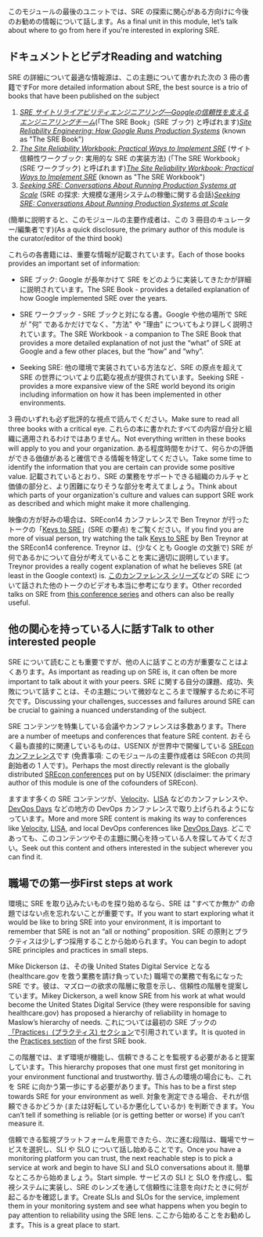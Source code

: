 <span data-ttu-id="58916-101">このモジュールの最後のユニットでは、SRE の探索に関心がある方向けに今後のお勧めの情報について話します。</span><span class="sxs-lookup"><span data-stu-id="58916-101">As a final unit in this module, let’s talk about where to go from here if you're interested in exploring SRE.</span></span> 

## <a name="reading-and-watching"></a><span data-ttu-id="58916-102">ドキュメントとビデオ</span><span class="sxs-lookup"><span data-stu-id="58916-102">Reading and watching</span></span>

<span data-ttu-id="58916-103">SRE の詳細について最適な情報源は、この主題について書かれた次の 3 冊の書籍です</span><span class="sxs-lookup"><span data-stu-id="58916-103">For more detailed information about SRE, the best source is a trio of books that have been published on the subject</span></span>

1. <span data-ttu-id="58916-104">[_SRE サイトリライアビリティエンジニアリング―Googleの信頼性を支えるエンジニアリングチーム_](http://shop.oreilly.com/product/0636920041528.do)(「The SRE Book」(SRE ブック) と呼ばれます)</span><span class="sxs-lookup"><span data-stu-id="58916-104">[_Site Reliability Engineering: How Google Runs Production Systems_](http://shop.oreilly.com/product/0636920041528.do) (known as "The SRE Book")</span></span>
1. <span data-ttu-id="58916-105">[_The Site Reliability Workbook: Practical Ways to Implement SRE_](http://shop.oreilly.com/product/0636920132448.do) (サイト信頼性ワークブック: 実用的な SRE の実装方法) (「The SRE Workbook」(SRE ワークブック) と呼ばれます)</span><span class="sxs-lookup"><span data-stu-id="58916-105">[_The Site Reliability Workbook: Practical Ways to Implement SRE_](http://shop.oreilly.com/product/0636920132448.do) (known as "The SRE Workbook")</span></span>
1. <span data-ttu-id="58916-106">[_Seeking SRE: Conversations About Running Production Systems at Scale_](http://shop.oreilly.com/product/0636920063964.do) (SRE の探求: 大規模な運用システムの稼働に関する会話)</span><span class="sxs-lookup"><span data-stu-id="58916-106">[_Seeking SRE: Conversations About Running Production Systems at Scale_](http://shop.oreilly.com/product/0636920063964.do)</span></span>

<span data-ttu-id="58916-107">(簡単に説明すると、このモジュールの主要作成者は、この 3 冊目のキュレーター/編集者です)</span><span class="sxs-lookup"><span data-stu-id="58916-107">(As a quick disclosure, the primary author of this module is the curator/editor of the third book)</span></span>

<span data-ttu-id="58916-108">これらの各書籍には、重要な情報が記載されています。</span><span class="sxs-lookup"><span data-stu-id="58916-108">Each of those books provides an important set of information:</span></span>

- <span data-ttu-id="58916-109">SRE ブック: Google が長年かけて SRE をどのように実装してきたかが詳細に説明されています。</span><span class="sxs-lookup"><span data-stu-id="58916-109">The SRE Book - provides a detailed explanation of how Google implemented SRE over the years.</span></span>

- <span data-ttu-id="58916-110">SRE ワークブック - SRE ブックと対になる書。Google や他の場所で SRE が "何" であるかだけでなく、"方法" や "理由" についてもより詳しく説明されています。</span><span class="sxs-lookup"><span data-stu-id="58916-110">The SRE Workbook - a companion to The SRE Book that provides a more detailed explanation of not just the “what” of SRE at Google and a few other places, but the “how” and “why”.</span></span>

- <span data-ttu-id="58916-111">Seeking SRE: 他の環境で実装されている方法など、SRE の原点を超えて SRE の世界についてより広範な視点が提供されています。</span><span class="sxs-lookup"><span data-stu-id="58916-111">Seeking SRE - provides a more expansive view of the SRE world beyond its origin including information on how it has been implemented in other environments.</span></span>

<span data-ttu-id="58916-112">3 冊のいずれも必ず批評的な視点で読んでください。</span><span class="sxs-lookup"><span data-stu-id="58916-112">Make sure to read all three books with a critical eye.</span></span> <span data-ttu-id="58916-113">これらの本に書かれたすべての内容が自分と組織に適用されるわけではありません。</span><span class="sxs-lookup"><span data-stu-id="58916-113">Not everything written in these books will apply to you and your organization.</span></span> <span data-ttu-id="58916-114">ある程度時間をかけて、何らかの評価ができる価値があると確信できる情報を特定してください。</span><span class="sxs-lookup"><span data-stu-id="58916-114">Take some time to identify the information that you are certain can provide some positive value.</span></span> <span data-ttu-id="58916-115">記載されているとおり、SRE の業務をサポートできる組織のカルチャと価値の部分と、より困難になりそうな部分を考えてましょう。</span><span class="sxs-lookup"><span data-stu-id="58916-115">Think about which parts of your organization's culture and values can support SRE work as described and which might make it more challenging.</span></span>

<span data-ttu-id="58916-116">映像の方が好みの場合は、SREcon14 カンファレンスで Ben Treynor が行ったトークの「[Keys to SRE](https://www.usenix.org/conference/srecon14/technical-sessions/presentation/keys-sre)」(SRE の要点) をご覧ください。</span><span class="sxs-lookup"><span data-stu-id="58916-116">If you find you are more of visual person, try watching the talk [Keys to SRE](https://www.usenix.org/conference/srecon14/technical-sessions/presentation/keys-sre) by Ben Treynor at the SREcon14 conference.</span></span> <span data-ttu-id="58916-117">Treynor は、(少なくとも Google の文脈で) SRE が何であるかについて自分が考えていることを実に適切に説明しています。</span><span class="sxs-lookup"><span data-stu-id="58916-117">Treynor provides a really cogent explanation of what he believes SRE (at least in the Google context) is.</span></span> <span data-ttu-id="58916-118">[このカンファレンス シリーズ](https://www.usenix.org/conferences/byname/925)などの SRE について話された他のトークのビデオも本当に参考になります。</span><span class="sxs-lookup"><span data-stu-id="58916-118">Other recorded talks on SRE from [this conference series](https://www.usenix.org/conferences/byname/925) and others can also be really useful.</span></span>

## <a name="talk-to-other-interested-people"></a><span data-ttu-id="58916-119">他の関心を持っている人に話す</span><span class="sxs-lookup"><span data-stu-id="58916-119">Talk to other interested people</span></span>

<span data-ttu-id="58916-120">SRE について読むことも重要ですが、他の人に話すことの方が重要なことはよくあります。</span><span class="sxs-lookup"><span data-stu-id="58916-120">As important as reading up on SRE is, it can often be more important to talk about it with your peers.</span></span> <span data-ttu-id="58916-121">SRE に関する自分の課題、成功、失敗について話すことは、その主題について微妙なところまで理解するために不可欠です。</span><span class="sxs-lookup"><span data-stu-id="58916-121">Discussing your challenges, successes and failures around SRE can be crucial to gaining a nuanced understanding of the subject.</span></span> 

<span data-ttu-id="58916-122">SRE コンテンツを特集している会議やカンファレンスは多数あります。</span><span class="sxs-lookup"><span data-stu-id="58916-122">There are a number of meetups and conferences that feature SRE content.</span></span> <span data-ttu-id="58916-123">おそらく最も直接的に関連しているものは、USENIX が世界中で開催している [SREcon カンファレンス](https://www.usenix.org/conferences/byname/925)です (免責事項: このモジュールの主要作成者は SREcon の共同創始者の 1 人です)。</span><span class="sxs-lookup"><span data-stu-id="58916-123">Perhaps the most directly relevant is the globally distributed [SREcon conferences](https://www.usenix.org/conferences/byname/925) put on by USENIX (disclaimer: the primary author of this module is one of the cofounders of SREcon).</span></span>

<span data-ttu-id="58916-124">ますます多くの SRE コンテンツが、[Velocity](https://conferences.oreilly.com/velocity)、[LISA](https://www.usenix.org/conferences/byname/5) などのカンファレンスや、[DevOps Days](https://www.devopsdays.org) などの地方の DevOps カンファレンスで取り上げられるようになっています。</span><span class="sxs-lookup"><span data-stu-id="58916-124">More and more SRE content is making its way to conferences like [Velocity](https://conferences.oreilly.com/velocity), [LISA](https://www.usenix.org/conferences/byname/5), and local DevOps conferences like [DevOps Days](https://www.devopsdays.org).</span></span> <span data-ttu-id="58916-125">どこであっても、このコンテンツやその主題に関心を持っている人を探してみてください。</span><span class="sxs-lookup"><span data-stu-id="58916-125">Seek out this content and others interested in the subject  wherever you can find it.</span></span>

## <a name="first-steps-at-work"></a><span data-ttu-id="58916-126">職場での第一歩</span><span class="sxs-lookup"><span data-stu-id="58916-126">First steps at work</span></span>

<span data-ttu-id="58916-127">環境に SRE を取り込みたいものを探り始めるなら、SRE は "すべてか無か" の命題ではない点を忘れないことが重要です。</span><span class="sxs-lookup"><span data-stu-id="58916-127">If you want to start exploring what it would be like to bring SRE into your environment, it is important to remember that SRE is not an “all or nothing” proposition.</span></span>  <span data-ttu-id="58916-128">SRE の原則とプラクティスは少しずつ採用することから始められます。</span><span class="sxs-lookup"><span data-stu-id="58916-128">You can begin to adopt SRE principles and practices in small steps.</span></span>

<span data-ttu-id="58916-129">Mike Dickerson は、その後 United States Digital Service となる (healthcare.gov を救う業務を請け負っていた) 職場での業務で有名になった SRE です。彼は、マズローの欲求の階層に敬意を示し、信頼性の階層を提案しています。</span><span class="sxs-lookup"><span data-stu-id="58916-129">Mikey Dickerson, a well know SRE from his work at what would become the United States Digital Service (they were responsible for saving healthcare.gov) has proposed a hierarchy of reliability in homage to Maslow’s hierarchy of needs.</span></span> <span data-ttu-id="58916-130">これについては最初の SRE ブックの[「Practices」(プラクティス) セクション](https://landing.google.com/sre/book/chapters/part3.html)で引用されています。</span><span class="sxs-lookup"><span data-stu-id="58916-130">It is quoted in the [Practices section](https://landing.google.com/sre/book/chapters/part3.html) of the first SRE book.</span></span>

<span data-ttu-id="58916-131">この階層では、まず環境が機能し、信頼できることを監視する必要があると提案しています。</span><span class="sxs-lookup"><span data-stu-id="58916-131">This hierarchy proposes that one must first get monitoring in your environment functional and trustworthy.</span></span> <span data-ttu-id="58916-132">皆さんの環境の場合にも、これを SRE に向かう第一歩にする必要があります。</span><span class="sxs-lookup"><span data-stu-id="58916-132">This has to be a first step towards SRE for your environment as well.</span></span> <span data-ttu-id="58916-133">対象を測定できる場合、それが信頼できるかどうか (または好転しているか悪化しているか) を判断できます。</span><span class="sxs-lookup"><span data-stu-id="58916-133">You can’t tell if something is reliable (or is getting better or worse) if you can’t measure it.</span></span>

<span data-ttu-id="58916-134">信頼できる監視プラットフォームを用意できたら、次に進む段階は、職場でサービスを選択し、SLI や SLO について話し始めることです。</span><span class="sxs-lookup"><span data-stu-id="58916-134">Once you have a monitoring platform you can trust, the next reachable step is to pick a service at work and begin to have SLI and SLO conversations about it.</span></span> <span data-ttu-id="58916-135">簡単なところから始めましょう。</span><span class="sxs-lookup"><span data-stu-id="58916-135">Start simple.</span></span> <span data-ttu-id="58916-136">サービスの SLI と SLO を作成し、監視システムに実装し、SRE のレンズを通して信頼性に注意を向けたときに何が起こるかを確認します。</span><span class="sxs-lookup"><span data-stu-id="58916-136">Create SLIs and SLOs for the service, implement them in your monitoring system and see what happens when you begin to pay attention to reliability using the SRE lens.</span></span> <span data-ttu-id="58916-137">ここから始めることをお勧めします。</span><span class="sxs-lookup"><span data-stu-id="58916-137">This is a great place to start.</span></span>
